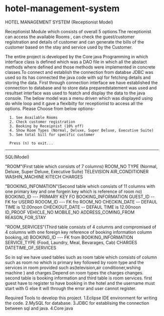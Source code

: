 # hotel-management-system
HOTEL MANAGEMENT SYSTEM (Receptionist Model)

Receptionist Module which consists of overall 5 options.The receptionist can access the available Rooms , can check the guest/customer regiistration and details of customer and can generate the bills of the customer based on the stay and service used by the Customer.

The entire project is developed by the Core java Programming in which interface class is defined which was a DAO file in which all the abstact methods where defined and those methods were implemented in concrete classes.To connect and establish the connection from databse JDBC was used so its has connected the java code with sql for fetching details and storing the data.
First through connection interface we have established the connection to database and to store data preparedstatement was used and resultset interface was used to featch and display the data to the java console.
The below model was a menu driven which was displayed using do while loop and it gave a flexibilty for receptionist to access all the options.
      Please Choose from below options-

      1. See Available Rooms
      2. Check customer registration
      3. Booking by Receipnist (10% off)
      4. Show Room Types (Normal, Deluxe, Super Deluxe, Executive Suite)
      5. See total bill for specific customer

      Press (n) to exit...
---------------------------------------------------

SQL(Model)

"ROOM"(First table which consists of 7 columns)
ROOM_NO 
TYPE (Normal, Deluxe, Super Deluxe, Executive Suite)
TELEVISION
AIR_CONDITIONER
WASHIN_MACHINE
KITECH
CHARGES

"BOOKING_INFOMATION"(Second table which consists of 11 columns with one primary key and one forgein key which is reference of room no)
BOOKING_ID --- PRIMARY KEY FO BOOKING_INFORMATION
GUEST_ID -- FK for USERID
ROOOM_ID --- FK fro ROOM_NO
CHECKIN_DATE  -- DEFAUL TIME is 12.00noon
CHECKOUT_DATE -- DEFAUL TIME is 12.00noon
ID_PROOF
VEHICLE_NO
MOBILE_NO
ADDRESS_COMING_FROM
REASON_FOR_STAY

"ROOM_SERVICES"(Third table consists of 4  columns and compromised of 4 columns with one foreign key reference of booking information column booking_id)
BOOKING_ID --- FK from BOOKING_INFORMATION
SERVICE_TYPE (Food, Laundry, Meal, Bevarages, Cab)
CHARGES
DATETIME_OF_SERVICES  

So in sql we have used tables such as room table which consists of column such as room no which is primary key followed by room type and the services in room provided such as(television,air conditioner,wshing machine ) and charges.Depend on room types the charges changes.
second table is booking information and third table is room services.
first guest have to register to have booking in the hotel and the username must start with G else it will through the error and user cannot register.

Required Tools to develop this project.
1.Eclipse IDE environment for writing the code.
2.MySQL for database.
3.JDBC for establising the connection between sql and java.
4.Core java
